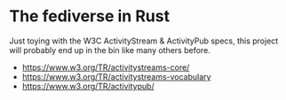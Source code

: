 # The fediverse in Rust

Just toying with the W3C ActivityStream & ActivityPub specs, this project will probably end up in the bin like many others before.

- https://www.w3.org/TR/activitystreams-core/
- https://www.w3.org/TR/activitystreams-vocabulary
- https://www.w3.org/TR/activitypub/
